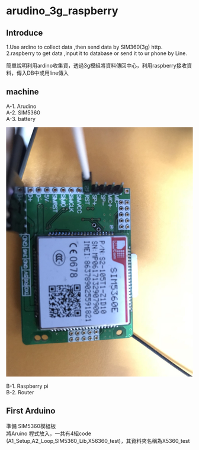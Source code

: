 # arudino_3g_raspberry
## Introduce 
1.Use ardino to collect data ,then send data by SIM360(3g) http.</br>
2.raspberry to get data ,input it to database or send it to ur phone by Line.</br>

簡單說明利用ardino收集資，透過3g模組將資料傳回中心，利用raspberry接收資料，傳入DB中或用line傳入</br>

## machine
A-1. Arudino</br>
A-2. SIM5360</br>
A-3. battery</br>

![image](https://github.com/sony791210/arudino_3g_raspberry/raw/master/picture/SIM.jpg)

B-1. Raspberry pi</br>
B-2. Router</br>

## First Arduino
準備 SIM5360模組板</br>
將Aruino 程式放入，一共有4組code (A1_Setup,A2_Loop,SIM5360_Lib,X56360_test)，其資料夾名稱為X5360_test</br>






